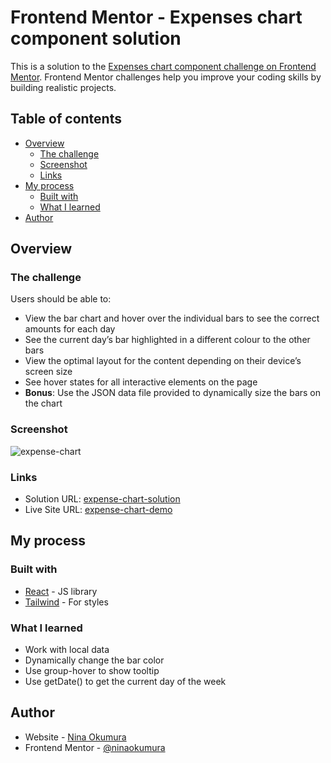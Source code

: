 # Frontend Mentor - Expenses chart component solution

This is a solution to the [Expenses chart component challenge on Frontend Mentor](https://www.frontendmentor.io/challenges/expenses-chart-component-e7yJBUdjwt). Frontend Mentor challenges help you improve your coding skills by building realistic projects.

## Table of contents

- [Overview](#overview)
  - [The challenge](#the-challenge)
  - [Screenshot](#screenshot)
  - [Links](#links)
- [My process](#my-process)
  - [Built with](#built-with)
  - [What I learned](#what-i-learned)
- [Author](#author)

## Overview

### The challenge

Users should be able to:

- View the bar chart and hover over the individual bars to see the correct amounts for each day
- See the current day’s bar highlighted in a different colour to the other bars
- View the optimal layout for the content depending on their device’s screen size
- See hover states for all interactive elements on the page
- **Bonus**: Use the JSON data file provided to dynamically size the bars on the chart

### Screenshot
![expense-chart](https://user-images.githubusercontent.com/79299205/172157204-dfd9a044-3df0-4ecd-8fb2-cd14486649c7.jpg)


### Links

- Solution URL: [expense-chart-solution](https://github.com/ninaokumura/expense-chart)
- Live Site URL: [expense-chart-demo](https://your-live-site-url.com)

## My process

### Built with

- [React](https://reactjs.org/) - JS library
- [Tailwind](https://tailwindcss.com) - For styles

### What I learned

- Work with local data
- Dynamically change the bar color
- Use group-hover to show tooltip
- Use getDate() to get the current day of the week

## Author

- Website - [Nina Okumura](https:ninaokumura.me)
- Frontend Mentor - [@ninaokumura](https://www.frontendmentor.io/profile/ninaokumura)
